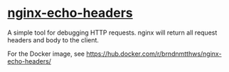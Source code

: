 # [nginx-echo-headers](https://diddyinc.com/)

A simple tool for debugging HTTP requests. nginx will return all request headers and body to the client.

For the Docker image, see https://hub.docker.com/r/brndnmtthws/nginx-echo-headers/

